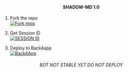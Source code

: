 <h4 align="center">SHADOW-MD 1.0</h4>
 
   1. Fork the repo
    <br>
<a href='https://github.com/Cipher0071/SHADOW-MD/fork' target="_blank"><img alt='Fork repo' src='https://img.shields.io/badge/Fork Repo-100000?style=for-the-badge&logo=scan&logoColor=white&labelColor=black&color=black'/></a>

 2. Get Session ID
    <br>
<a href='https://replit.com/@Kai0071/A17-Multi-Session?v=1' target="_blank"><img alt='SESSION ID' src='https://img.shields.io/badge/Session_id-100000?style=for-the-badge&logo=scan&logoColor=white&labelColor=black&color=black'/></a>

 3. Deploy to Back4app
     <br>
     <a href='https://www.back4app.com/' target="_blank"> <img alt='Back4App' src='https://img.shields.io/badge/Back4App-000000?style=for-the-badge&logo=back4app&logoColor=white&labelColor=000000&color=000000'/> </a>
 



 
<h6 align="center">BOT NOT STABLE YET DO NOT DEPLOY</h6>
